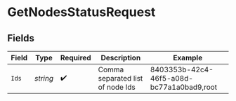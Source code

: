 # GetNodesStatusRequest


## Fields

| Field                                     | Type                                      | Required                                  | Description                               | Example                                   |
| ----------------------------------------- | ----------------------------------------- | ----------------------------------------- | ----------------------------------------- | ----------------------------------------- |
| `Ids`                                     | *string*                                  | :heavy_check_mark:                        | Comma separated list of node Ids          | 8403353b-42c4-46f5-a08d-bc77a1a0bad9,root |